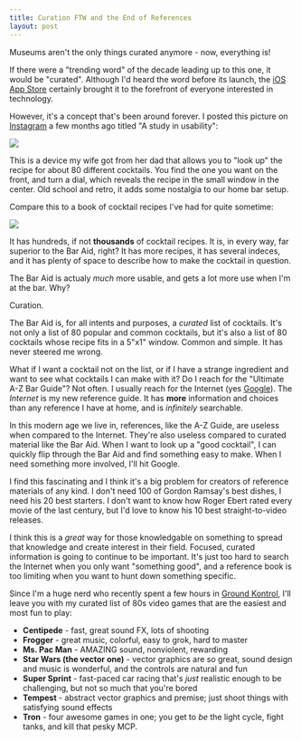 ```yaml
--- 
title: Curation FTW and the End of References
layout: post
---
```


Museums aren't the only things curated anymore - now, everything is!

<!-- more -->

If there were a "trending word" of the decade leading up to this one, it would be "curated".  Although I'd heard the word before its launch, the [iOS App Store][app_store] certainly brought it to the forefront of everyone interested in technology.  

However, it's a concept that's been around forever.  I posted this picture on [Instagram][instagram] a few months ago titled "A study in
usability":

<img src="/images/bar_aid.jpg" />

This is a device my wife got from her dad that allows you to "look up" the recipe for about 80 different cocktails.  You find the
one you want on the front, and turn a dial, which reveals the recipe in the small window in the center.  Old school and retro, it
adds some nostalgia to our home bar setup.

Compare this to a book of cocktail recipes I've had for quite sometime:

<img src="http://ecx.images-amazon.com/images/I/51cBoKhQN2L._BO2,204,203,35,-76_AA300_SH20_OU01_.jpg" />

It has hundreds, if not **thousands** of cocktail recipes.  It is, in every way, far superior to the Bar Aid, right?  It has more
recipes, it has several indeces, and it has plenty of space to describe how to make the cocktail in question.

The Bar Aid is actualy *much* more usable, and gets a lot more use when I'm at the bar.  Why?

Curation.

The Bar Aid is, for all intents and purposes, a _curated_ list of cocktails.  It's not only a list of 80 popular and common
cocktails, but it's also a list of 80 cocktails whose recipe fits in a 5"x1" window.  Common and simple.  It has never steered me
wrong.

What if I want a cocktail not on the list, or if I have a strange ingredient and want to see what cocktails I can make with it?
Do I reach for the "Ultimate A-Z Bar Guide"?  Not often.  I usually reach for the Internet (yes [Google][google]).   The _Internet_ is
my new reference guide.  It has **more** information and choices than any reference I have at home, and is _infinitely_ searchable.

In this modern age we live in, references, like the A-Z Guide, are useless when compared to the Internet. They're also useless compared to curated material like the Bar Aid.  When I want to look up a "good cocktail", I can quickly flip through the Bar Aid and find something easy to make.  When I need something more involved, I'll hit Google.

I find this fascinating and I think it's a big problem for creators of reference materials of any kind.  I don't need 100 of Gordon Ramsay's best dishes, I need his 20 best starters.  I don't want to know how Roger Ebert rated every movie of the last century, but I'd love to know his 10 best straight-to-video releases.

I think this is a *great* way for those knowledgable on something to spread that knowledge and create interest in their field.  Focused, curated information is going to continue to be important.  It's just too hard to search the Internet when you only want "something good", and a reference book is too limiting when you want to hunt down something specific.

Since I'm a huge nerd who recently spent a few hours in [Ground Kontrol][ground_kontrol], I'll leave you with my curated list of
80s video games that are the easiest and most fun to play:

* **Centipede** - fast, great sound FX, lots of shooting
* **Frogger** - great music, colorful, easy to grok, hard to master
* **Ms. Pac Man** - AMAZING sound, nonviolent, rewarding 
* **Star Wars (the vector one)** - vector graphics are so great, sound design and music is wonderful, and the controls are natural and fun
* **Super Sprint** - fast-paced car racing that's *just* realistic enough to be challenging, but not so much that you're bored
* **Tempest** - abstract vector graphics and premise; just shoot things with satisfying sound effects
* **Tron** - four awesome games in one; you get to *be* the light cycle, fight tanks, and kill that pesky MCP.

[google]: /blog/2011/08/01/why-i-wont-work-for-google-twitter-facebook.html
[ground_kontrol]: http://groundkontrol.com/
[instagram]: http://instagr.am/
[app_store]: http://itunes.apple.com/en/genre/mobile-software-applications/id36?mt=8

